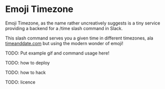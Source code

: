 # Emoji Timezone

Emoji Timezone, as the name rather uncreatively suggests is a tiny
service providing a backend for a /time slash command in Slack.

This slash command serves you a given time in different timezones, ala
[timeanddate.com][worldclock] but using the modern wonder of emoji!

[worldclock]: https://www.timeanddate.com/worldclock/converter.html

TODO: Put example gif and command usage here!

TODO: how to deploy

TODO: how to hack

TODO: licence
